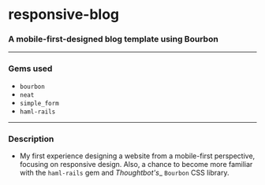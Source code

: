 # responsive-blog
### A mobile-first-designed blog template using Bourbon 
*** 
### Gems used 
  + `bourbon`
  + `neat`
  + `simple_form`
  + `haml-rails`
***
### Description
- My first experience designing a website from a mobile-first perspective, focusing on responsive design. Also, a chance to become more familiar with the `haml-rails` gem and _Thoughtbot's__ `Bourbon` CSS library.
